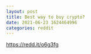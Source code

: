 ```yaml
--- 
layout: post 
title: Best way to buy crypto? 
date: 2021-06-23 1624464996 
categories: reddit 
--- 
```

https://redd.it/o6g3fg